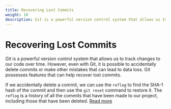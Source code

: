 ```yaml
---
title: Recovering Lost Commits
weight: 10
description: Git is a powerful version control system that allows us to track changes to our code over time. However, even with Git, it is possible to accidentally delete commits or make other mistakes that can lead to data loss. Git possesses features that can help recover lost commits.
---
```


# Recovering Lost Commits

Git is a powerful version control system that allows us to track changes to our code over time. However, even with Git, it is possible to accidentally delete commits or make other mistakes that can lead to data loss. Git possesses features that can help recover lost commits.

If we accidentally delete a commit, we can use the `reflog` to find the SHA-1 hash of the commit and then use the `git reset` command to restore it. The `reflog` is a history of all the commits that have been made to our project, including those that have been deleted. [Read more](https://git-scm.com/book/en/v2/Git-Internals-Maintenance-and-Data-Recovery)
